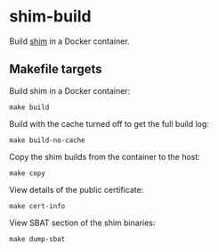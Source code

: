 # shim-build

Build [shim](https://github.com/rhboot/shim) in a Docker container.

## Makefile targets

Build shim in a Docker container:

    make build
    
Build with the cache turned off to get the full build log:
    
    make build-no-cache
    
Copy the shim builds from the container to the host:
    
    make copy

View details of the public certificate:

    make cert-info

View SBAT section of the shim binaries:

    make dump-sbat
